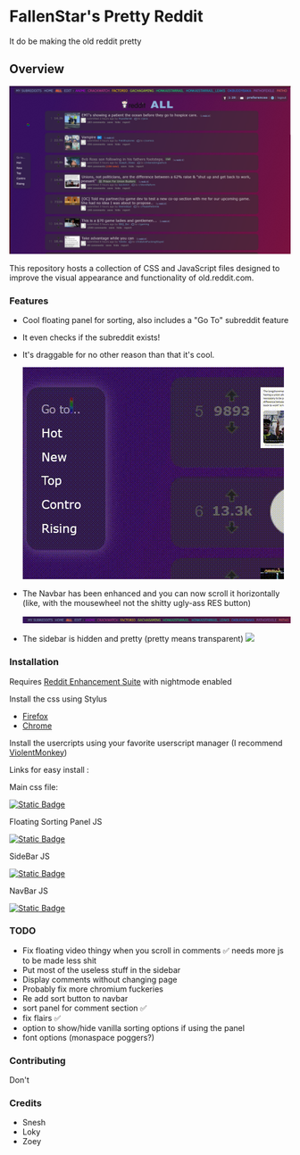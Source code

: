 # FallenStar's Pretty Reddit

It do be making the old reddit pretty

## Overview

![](resources/Overview.png)

This repository hosts a collection of CSS and JavaScript files designed to improve the visual appearance and functionality of old.reddit.com.

### Features

-   Cool floating panel for sorting, also includes a "Go To" subreddit feature
-   It even checks if the subreddit exists!
-   It's draggable for no other reason than that it's cool.

    ![](resources/Panel.gif)

-   The Navbar has been enhanced and you can now scroll it horizontally (like, with the mousewheel not the shitty ugly-ass RES button)

    ![](resources/Navbar.gif)

-   The sidebar is hidden and pretty (pretty means transparent)
    ![](resources/SideBar.gif)

### Installation

Requires [Reddit Enhancement Suite](https://redditenhancementsuite.com/) with nightmode enabled

Install the css using Stylus

-   [Firefox](https://addons.mozilla.org/en-US/firefox/addon/styl-us/)
-   [Chrome](https://chromewebstore.google.com/detail/stylus/clngdbkpkpeebahjckkjfobafhncgmne)

Install the usercripts using your favorite userscript manager (I recommend [ViolentMonkey](https://violentmonkey.github.io/))

Links for easy install :

Main css file:

[![Static Badge](https://img.shields.io/badge/Css_file-INSTALL-blue?style=for-the-badge&logo=css3)](https://github.com/FallenStar08/FallenStar-s-Pretty-Reddit/raw/refs/heads/main/css/PrettyReddit.user.css)

Floating Sorting Panel JS

[![Static Badge](https://img.shields.io/badge/Panel-INSTALL-blue?style=for-the-badge&logo=javascript)
](https://github.com/FallenStar08/FallenStar-s-Pretty-Reddit/raw/refs/heads/main/js/FloatingPanel.user.js)

SideBar JS

[![Static Badge](https://img.shields.io/badge/SideBar-INSTALL-blue?style=for-the-badge&logo=javascript)
](https://github.com/FallenStar08/FallenStar-s-Pretty-Reddit/raw/refs/heads/main/js/CollapsibleSidebar.user.js)

NavBar JS

[![Static Badge](https://img.shields.io/badge/NavBar-INSTALL-blue?style=for-the-badge&logo=javascript)
](https://github.com/FallenStar08/FallenStar-s-Pretty-Reddit/raw/refs/heads/main/js/NavBarFixes.user.js)

### TODO

-   Fix floating video thingy when you scroll in comments ✅ needs more js to be made less shit
-   Put most of the useless stuff in the sidebar
-   Display comments without changing page
-   Probably fix more chromium fuckeries
-   Re add sort button to navbar
-   sort panel for comment section ✅
-   fix flairs ✅
-   option to show/hide vanilla sorting options if using the panel
-   font options (monaspace poggers?)

### Contributing

Don't

### Credits

-   Snesh
-   Loky
-   Zoey

